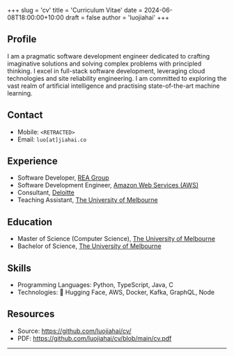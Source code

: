 +++
slug = 'cv'
title = 'Curriculum Vitae'
date = 2024-06-08T18:00:00+10:00
draft = false
author = 'luojiahai'
+++

## Profile

I am a pragmatic software development engineer dedicated to crafting imaginative solutions and solving complex problems
with principled thinking. I excel in full-stack software development, leveraging cloud technologies and site reliability
engineering. I am committed to exploring the vast realm of artificial intelligence and practising state-of-the-art
machine learning.

## Contact

- Mobile: `<RETRACTED>`
- Email: `luo[at]jiahai.co`

## Experience

- Software Developer, [REA Group](https://www.rea-group.com/)
- Software Development Engineer, [Amazon Web Services (AWS)](https://aws.amazon.com/)
- Consultant, [Deloitte](https://www.deloitte.com/)
- Teaching Assistant, [The University of Melbourne](https://www.unimelb.edu.au/)

## Education
- Master of Science (Computer Science), [The University of Melbourne](https://www.unimelb.edu.au/)
- Bachelor of Science, [The University of Melbourne](https://www.unimelb.edu.au/)

## Skills

- Programming Languages: Python, TypeScript, Java, C
- Technologies: 🤗 Hugging Face, AWS, Docker, Kafka, GraphQL, Node

## Resources

- Source: https://github.com/luojiahai/cv/
- PDF: https://github.com/luojiahai/cv/blob/main/cv.pdf

---
